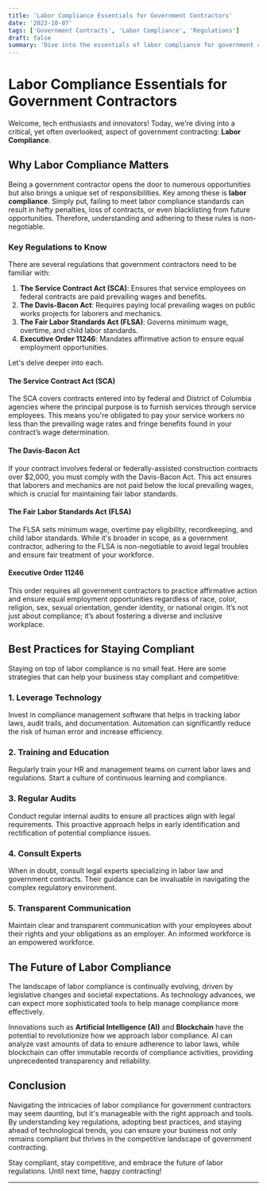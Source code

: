 ```yaml
---
title: 'Labor Compliance Essentials for Government Contractors'
date: '2023-10-07'
tags: ['Government Contracts', 'Labor Compliance', 'Regulations']
draft: false
summary: 'Dive into the essentials of labor compliance for government contractors, exploring key regulations, innovative strategies, and best practices to ensure your business stays compliant and competitive.'
---
```


# Labor Compliance Essentials for Government Contractors

Welcome, tech enthusiasts and innovators! Today, we're diving into a critical, yet often overlooked, aspect of government contracting: **Labor Compliance**.

## Why Labor Compliance Matters

Being a government contractor opens the door to numerous opportunities but also brings a unique set of responsibilities. Key among these is **labor compliance**. Simply put, failing to meet labor compliance standards can result in hefty penalties, loss of contracts, or even blacklisting from future opportunities. Therefore, understanding and adhering to these rules is non-negotiable.

### Key Regulations to Know

There are several regulations that government contractors need to be familiar with:

1. **The Service Contract Act (SCA)**: Ensures that service employees on federal contracts are paid prevailing wages and benefits.
2. **The Davis-Bacon Act**: Requires paying local prevailing wages on public works projects for laborers and mechanics.
3. **The Fair Labor Standards Act (FLSA)**: Governs minimum wage, overtime, and child labor standards.
4. **Executive Order 11246**: Mandates affirmative action to ensure equal employment opportunities.

Let's delve deeper into each.

#### The Service Contract Act (SCA)

The SCA covers contracts entered into by federal and District of Columbia agencies where the principal purpose is to furnish services through service employees. This means you're obligated to pay your service workers no less than the prevailing wage rates and fringe benefits found in your contract’s wage determination.

#### The Davis-Bacon Act

If your contract involves federal or federally-assisted construction contracts over $2,000, you must comply with the Davis-Bacon Act. This act ensures that laborers and mechanics are not paid below the local prevailing wages, which is crucial for maintaining fair labor standards.

#### The Fair Labor Standards Act (FLSA)

The FLSA sets minimum wage, overtime pay eligibility, recordkeeping, and child labor standards. While it's broader in scope, as a government contractor, adhering to the FLSA is non-negotiable to avoid legal troubles and ensure fair treatment of your workforce.

#### Executive Order 11246

This order requires all government contractors to practice affirmative action and ensure equal employment opportunities regardless of race, color, religion, sex, sexual orientation, gender identity, or national origin. It’s not just about compliance; it’s about fostering a diverse and inclusive workplace.

## Best Practices for Staying Compliant

Staying on top of labor compliance is no small feat. Here are some strategies that can help your business stay compliant and competitive:

### 1. **Leverage Technology**

Invest in compliance management software that helps in tracking labor laws, audit trails, and documentation. Automation can significantly reduce the risk of human error and increase efficiency.

### 2. **Training and Education**

Regularly train your HR and management teams on current labor laws and regulations. Start a culture of continuous learning and compliance.

### 3. **Regular Audits**

Conduct regular internal audits to ensure all practices align with legal requirements. This proactive approach helps in early identification and rectification of potential compliance issues.

### 4. **Consult Experts**

When in doubt, consult legal experts specializing in labor law and government contracts. Their guidance can be invaluable in navigating the complex regulatory environment.

### 5. **Transparent Communication**

Maintain clear and transparent communication with your employees about their rights and your obligations as an employer. An informed workforce is an empowered workforce.

## The Future of Labor Compliance

The landscape of labor compliance is continually evolving, driven by legislative changes and societal expectations. As technology advances, we can expect more sophisticated tools to help manage compliance more effectively.

Innovations such as **Artificial Intelligence (AI)** and **Blockchain** have the potential to revolutionize how we approach labor compliance. AI can analyze vast amounts of data to ensure adherence to labor laws, while blockchain can offer immutable records of compliance activities, providing unprecedented transparency and reliability.

## Conclusion

Navigating the intricacies of labor compliance for government contractors may seem daunting, but it's manageable with the right approach and tools. By understanding key regulations, adopting best practices, and staying ahead of technological trends, you can ensure your business not only remains compliant but thrives in the competitive landscape of government contracting.

Stay compliant, stay competitive, and embrace the future of labor regulations. Until next time, happy contracting!

---